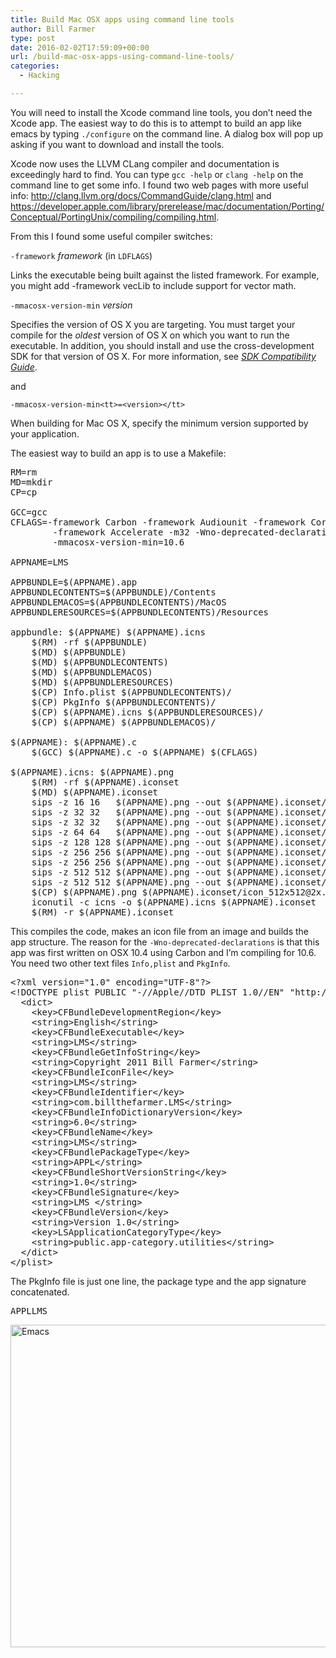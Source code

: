 ```yaml
---
title: Build Mac OSX apps using command line tools
author: Bill Farmer
type: post
date: 2016-02-02T17:59:09+00:00
url: /build-mac-osx-apps-using-command-line-tools/
categories:
  - Hacking

---
```

You will need to install the Xcode command line tools, you don&#8217;t need the Xcode app. The easiest way to do this is to attempt to build an app like emacs by typing `./configure` on the command line. A dialog box will pop up asking if you want to download and install the tools.

Xcode now uses the LLVM CLang compiler and documentation is exceedingly hard to find. You can type `gcc -help` or `clang -help` on the command line to get some info. I found two web pages with more useful info: <a href="http://clang.llvm.org/docs/CommandGuide/clang.html" target="_blank">http://clang.llvm.org/docs/CommandGuide/clang.html</a> and <a href="https://developer.apple.com/library/prerelease/mac/documentation/Porting/Conceptual/PortingUnix/compiling/compiling.html" target="_blank">https://developer.apple.com/library/prerelease/mac/documentation/Porting/Conceptual/PortingUnix/compiling/compiling.html</a>.

From this I found some useful compiler switches:

`-framework` _framework_ (in `LDFLAGS`)

Links the executable being built against the listed framework.<a name="//apple_ref/doc/uid/TP40002850-DontLinkElementID_69"></a> For example, you might add -framework vecLib to include support for vector math.

`-mmacosx-version-min` _version_

Specifies the version of OS X you are targeting. You must target your compile for the _oldest_ version of OS X on which you want to run the executable. In addition, you should install and use the cross-development SDK for that version of OS X. For more information, see _<a href="https://developer.apple.com/library/prerelease/mac/documentation/DeveloperTools/Conceptual/cross_development/Introduction/Introduction.html#//apple_ref/doc/uid/10000163i" target="_blank" data-renderer-version="1">SDK Compatibility Guide</a>_.

and

`-mmacosx-version-min<tt>=<version></tt>`

When building for Mac OS X, specify the minimum version supported by your application.

The easiest way to build an app is to use a Makefile:

<pre>RM=rm
MD=mkdir
CP=cp

GCC=gcc
CFLAGS=-framework Carbon -framework Audiounit -framework CoreAudio \
		-framework Accelerate -m32 -Wno-deprecated-declarations \
		-mmacosx-version-min=10.6

APPNAME=LMS

APPBUNDLE=$(APPNAME).app
APPBUNDLECONTENTS=$(APPBUNDLE)/Contents
APPBUNDLEMACOS=$(APPBUNDLECONTENTS)/MacOS
APPBUNDLERESOURCES=$(APPBUNDLECONTENTS)/Resources

appbundle: $(APPNAME) $(APPNAME).icns
	$(RM) -rf $(APPBUNDLE)
	$(MD) $(APPBUNDLE)
	$(MD) $(APPBUNDLECONTENTS)
	$(MD) $(APPBUNDLEMACOS)
	$(MD) $(APPBUNDLERESOURCES)
	$(CP) Info.plist $(APPBUNDLECONTENTS)/
	$(CP) PkgInfo $(APPBUNDLECONTENTS)/
	$(CP) $(APPNAME).icns $(APPBUNDLERESOURCES)/
	$(CP) $(APPNAME) $(APPBUNDLEMACOS)/

$(APPNAME): $(APPNAME).c
	$(GCC) $(APPNAME).c -o $(APPNAME) $(CFLAGS)

$(APPNAME).icns: $(APPNAME).png
	$(RM) -rf $(APPNAME).iconset
	$(MD) $(APPNAME).iconset
	sips -z 16 16   $(APPNAME).png --out $(APPNAME).iconset/icon_16x16.png
	sips -z 32 32   $(APPNAME).png --out $(APPNAME).iconset/icon_16x16@2x.png
	sips -z 32 32   $(APPNAME).png --out $(APPNAME).iconset/icon_32x32.png
	sips -z 64 64   $(APPNAME).png --out $(APPNAME).iconset/icon_32x32@2x.png
	sips -z 128 128 $(APPNAME).png --out $(APPNAME).iconset/icon_128x128.png
	sips -z 256 256 $(APPNAME).png --out $(APPNAME).iconset/icon_128x128@2x.png
	sips -z 256 256 $(APPNAME).png --out $(APPNAME).iconset/icon_256x256.png
	sips -z 512 512 $(APPNAME).png --out $(APPNAME).iconset/icon_256x256@2x.png
	sips -z 512 512 $(APPNAME).png --out $(APPNAME).iconset/icon_512x512.png
	$(CP) $(APPNAME).png $(APPNAME).iconset/icon_512x512@2x.png
	iconutil -c icns -o $(APPNAME).icns $(APPNAME).iconset
	$(RM) -r $(APPNAME).iconset</pre>

This compiles the code, makes an icon file from an image and builds the app structure. The reason for the `-Wno-deprecated-declarations` is that this app was first written on OSX 10.4 using Carbon and I&#8217;m compiling for 10.6. You need two other text files `Info,plist` and `PkgInfo`.

<pre>&lt;?xml version="1.0" encoding="UTF-8"?&gt;
&lt;!DOCTYPE plist PUBLIC "-//Apple//DTD PLIST 1.0//EN" "http://www.apple.com/DTDs/PropertyList-1.0.dtd"&gt;
  &lt;dict&gt;
    &lt;key&gt;CFBundleDevelopmentRegion&lt;/key&gt;
    &lt;string&gt;English&lt;/string&gt;
    &lt;key&gt;CFBundleExecutable&lt;/key&gt;
    &lt;string&gt;LMS&lt;/string&gt;
    &lt;key&gt;CFBundleGetInfoString&lt;/key&gt;
    &lt;string&gt;Copyright 2011 Bill Farmer&lt;/string&gt;
    &lt;key&gt;CFBundleIconFile&lt;/key&gt;
    &lt;string&gt;LMS&lt;/string&gt;
    &lt;key&gt;CFBundleIdentifier&lt;/key&gt;
    &lt;string&gt;com.billthefarmer.LMS&lt;/string&gt;
    &lt;key&gt;CFBundleInfoDictionaryVersion&lt;/key&gt;
    &lt;string&gt;6.0&lt;/string&gt;
    &lt;key&gt;CFBundleName&lt;/key&gt;
    &lt;string&gt;LMS&lt;/string&gt;
    &lt;key&gt;CFBundlePackageType&lt;/key&gt;
    &lt;string&gt;APPL&lt;/string&gt;
    &lt;key&gt;CFBundleShortVersionString&lt;/key&gt;
    &lt;string&gt;1.0&lt;/string&gt;
    &lt;key&gt;CFBundleSignature&lt;/key&gt;
    &lt;string&gt;LMS &lt;/string&gt;
    &lt;key&gt;CFBundleVersion&lt;/key&gt;
    &lt;string&gt;Version 1.0&lt;/string&gt;
    &lt;key&gt;LSApplicationCategoryType&lt;/key&gt;
    &lt;string&gt;public.app-category.utilities&lt;/string&gt;
  &lt;/dict&gt;
&lt;/plist&gt;</pre>

The PkgInfo file is just one line, the package type and the app signature concatenated.

<pre>APPLLMS</pre>

<a href="http://billthefarmer.users.sourceforge.net/wordpress/wp-content/uploads/2016/02/Emacs.png" rel="attachment wp-att-351"><img class="alignnone size-full wp-image-351" src="http://billthefarmer.users.sourceforge.net/wordpress/wp-content/uploads/2016/02/Emacs.png" alt="Emacs" width="600" height="516" srcset="http://billthefarmer.users.sourceforge.net/wordpress/wp-content/uploads/2016/02/Emacs.png 600w, http://billthefarmer.users.sourceforge.net/wordpress/wp-content/uploads/2016/02/Emacs-300x258.png 300w" sizes="(max-width: 600px) 100vw, 600px" /></a>